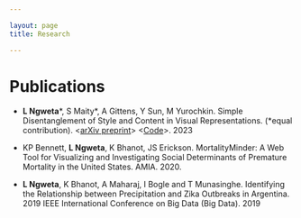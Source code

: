 ```yaml
---

layout: page
title: Research

---
```

# Publications

* <b>L Ngweta</b>\*, S Maity\*, A Gittens, Y Sun, M Yurochkin. Simple Disentanglement of Style and Content in Visual Representations. (\*equal contribution). <[arXiv preprint](https://arxiv.org/abs/2302.09795)> <[Code](https://github.com/lilianngweta/PISCO)>. 2023

* KP Bennett, <b>L Ngweta</b>, K Bhanot, JS Erickson. MortalityMinder: A Web Tool for Visualizing and Investigating Social Determinants of Premature Mortality in the United States. AMIA. 2020.

* <b>L Ngweta</b>, K Bhanot, A Maharaj, I Bogle and T Munasinghe. Identifying the Relationship between Precipitation and Zika Outbreaks in Argentina. 2019 IEEE International Conference on Big Data (Big Data). 2019